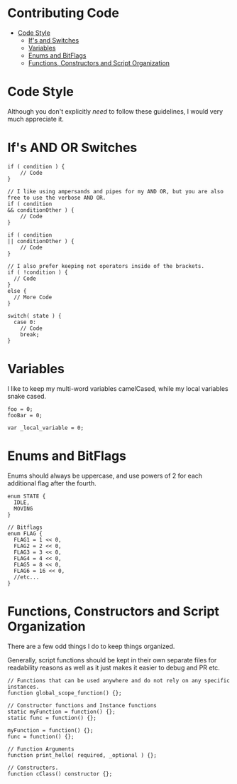 # Contributing Code

- [Code Style](#code-style)
  - [If's and Switches](#ifs-and-switches)
  - [Variables](#variables)
  - [Enums and BitFlags](#enums-and-bitflags)
  - [Functions, Constructors and Script Organization](#functions-constructors-and-script-organization)
  
# Code Style
Although you don't explicitly <i>need</i> to follow these guidelines, I would very much appreciate it.

# If's AND OR Switches
```GML
if ( condition ) {
    // Code
}

// I like using ampersands and pipes for my AND OR, but you are also free to use the verbose AND OR.
if ( condition
&& conditionOther ) {
    // Code
}

if ( condition
|| conditionOther ) {
    // Code
}

// I also prefer keeping not operators inside of the brackets.
if ( !condition ) {
  // Code
}
else {
  // More Code
}

switch( state ) {
  case 0:
    // Code
    break;
}
```

# Variables
I like to keep my multi-word variables camelCased, while my local variables snake cased.
```GML
foo = 0;
fooBar = 0;

var _local_variable = 0;
```

# Enums and BitFlags
Enums should always be uppercase, and use powers of 2 for each additional flag after the fourth.
```GML
enum STATE {
  IDLE,
  MOVING
}

// Bitflags
enum FLAG {
  FLAG1 = 1 << 0,
  FLAG2 = 2 << 0,
  FLAG3 = 3 << 0,
  FLAG4 = 4 << 0,
  FLAG5 = 8 << 0,
  FLAG6 = 16 << 0,
  //etc...
}
```

# Functions, Constructors and Script Organization
There are a few odd things I do to keep things organized.

Generally, script functions should be kept in their own separate files for readability reasons as well as it just makes it easier to debug and PR etc.
```GML
// Functions that can be used anywhere and do not rely on any specific instances.
function global_scope_function() {};

// Constructor functions and Instance functions
static myFunction = function() {};
static func = function() {};

myFunction = function() {};
func = function() {};

// Function Arguments
function print_hello( required, _optional ) {};

// Constructors.
function cClass() constructor {};
```

